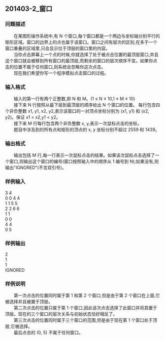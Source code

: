 ## 201403-2_窗口
### 问题描述
　　在某图形操作系统中,有 N 个窗口,每个窗口都是一个两边与坐标轴分别平行的矩形区域。窗口的边界上的点也属于该窗口。窗口之间有层次的区别,在多于一个窗口重叠的区域里,只会显示位于顶层的窗口里的内容。  
　　当你点击屏幕上一个点的时候,你就选择了处于被点击位置的最顶层窗口,并且这个窗口就会被移到所有窗口的最顶层,而剩余的窗口的层次顺序不变。如果你点击的位置不属于任何窗口,则系统会忽略你这次点击。  
　　现在我们希望你写一个程序模拟点击窗口的过程。
### 输入格式
　　输入的第一行有两个正整数,即 N 和 M。(1 ≤ N ≤ 10,1 ≤ M ≤ 10)  
　　接下来 N 行按照从最下层到最顶层的顺序给出 N 个窗口的位置。 每行包含四个非负整数 x1, y1, x2, y2,表示该窗口的一对顶点坐标分别为 (x1, y1) 和 (x2, y2)。保证 x1 < x2,y1 < y2。  
　　接下来 M 行每行包含两个非负整数 x, y,表示一次鼠标点击的坐标。  
　　题目中涉及到的所有点和矩形的顶点的 x, y 坐标分别不超过 2559 和 1439。
### 输出格式
　　输出包括 M 行,每一行表示一次鼠标点击的结果。如果该次鼠标点击选择了一个窗口,则输出这个窗口的编号(窗口按照输入中的顺序从 1 编号到 N);如果没有,则输出"IGNORED"(不含双引号)。
### 样例输入
3 4  
0 0 4 4  
1 1 5 5  
2 2 6 6  
1 1  
0 0  
4 4  
0 5  
### 样例输出
2  
1  
1  
IGNORED  
### 样例说明
　　第一次点击的位置同时属于第 1 和第 2 个窗口,但是由于第 2 个窗口在上面,它被选择并且被置于顶层。  
　　第二次点击的位置只属于第 1 个窗口,因此该次点击选择了此窗口并将其置于顶层。现在的三个窗口的层次关系与初始状态恰好相反了。  
　　第三次点击的位置同时属于三个窗口的范围,但是由于现在第 1 个窗口处于顶层,它被选择。  
　　最后点击的 (0, 5) 不属于任何窗口。  